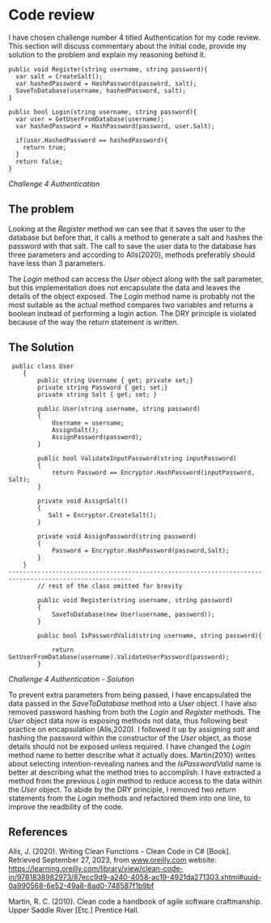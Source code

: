 # Code review
I have chosen challenge number 4 titled Authentication for my code review. This section will discuss commentary about the initial code, provide my solution to the problem and explain my reasoning behind it. 

```
public void Register(string username, string password){ 
  var salt = CreateSalt(); 
  var hashedPassword = HashPassword(password, salt); 
  SaveToDatabase(username, hashedPassword, salt); 
} 

public bool Login(string username, string password){ 
  var user = GetUserFromDatabase(username); 
  var hashedPassword = HashPassword(password, user.Salt); 

  if(user.HashedPassword == hashedPassword){ 
    return true; 
  } 
  return false; 
}
```
*Challenge 4 Authentication* 

## The problem
Looking at the *Register* method we can see that it saves the user to the database but before that, it calls a method to generate a salt and hashes the password with that salt. The call to save the user data to the database has three parameters and according to Alls(2020), methods preferably should have less than 3 parameters. 

The *Login* method can access the *User* object along with the salt parameter, but this implementation does not encapsulate the data and leaves the details of the object exposed.
The *Login* method name is probably not the most suitable as the actual method compares two variables and returns a boolean instead of performing a login action. 
The DRY principle is violated because of the way the return statement is written. 

## The Solution
```
 public class User
    {
        public string Username { get; private set;}
        private string Password { get; set;}
        private string Salt { get; set; }

        public User(string username, string password)
        {
            Username = username;
            AssignSalt();
            AssignPassword(password);
        }

        public bool ValidateInputPassword(string inputPassword)
        {
            return Password == Encryptor.HashPassword(inputPassword, Salt);
        }

        private void AssignSalt()
        {
           Salt = Encryptor.CreateSalt();
        }

        private void AssignPassword(string password)
        {
            Password = Encryptor.HashPassword(password,Salt);
        }
    }
--------------------------------------------------------------------------------------------------------
        // rest of the class omitted for brevity

        public void Register(string username, string password)
        {
            SaveToDatabase(new User(username, password)); 
        }

        public bool IsPasswordValid(string username, string password){

            return GetUserFromDatabase(username).ValidateUserPassword(password); 
        }
```
*Challenge 4 Authentication - Solution* 

To prevent extra parameters from being passed, I have encapsulated the data passed in the *SaveToDatabase* method into a *User* object. I have also removed password hashing from both the *Login* and *Register* methods. The *User* object data now is exposing methods not data, thus following best practice on encapsulation (Alls,2020). I followed it up by assigning *salt* and hashing the password within the constructor of the *User* object, as those details should not be exposed unless required.
I have changed the *Login* method name to better describe what it actually does. Martin(2010) writes about selecting intention-revealing names and the *IsPasswordValid* name is better at describing what the method tries to accomplish.
I have extracted a method from the previous *Login* method to reduce access to the data within the *User* object. 
To abide by the DRY principle, I removed two *return* statements from the *Login* methods and refactored them into one line, to improve the readbility of the code. 

## References
Alls, J. (2020). Writing Clean Functions - Clean Code in C# [Book]. Retrieved September 27, 2023, from www.oreilly.com website: https://learning.oreilly.com/library/view/clean-code-in/9781838982973/87ecc9d9-a240-4058-ac19-4921da271303.xhtml#uuid-0a990568-6e52-49a8-8ad0-748587f1b9bf

Martin, R. C. (2010). Clean code a handbook of agile software craftmanship. Upper Saddle River [Etc.] Prentice Hall.
‌